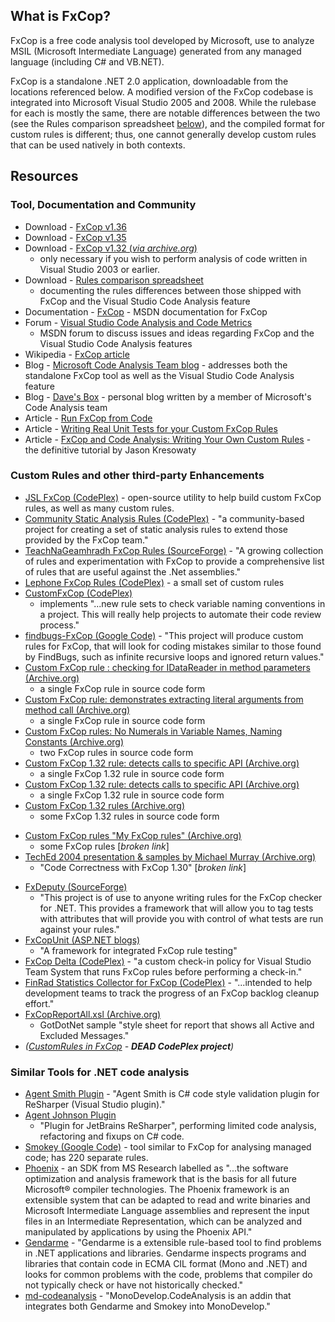 ## What is FxCop?

FxCop is a free code analysis tool developed by Microsoft, use to
analyze MSIL (Microsoft Intermediate Language) generated from any
managed language (including C\# and VB.NET).

FxCop is a standalone .NET 2.0 application, downloadable from the
locations referenced below. A modified version of the FxCop codebase is
integrated into Microsoft Visual Studio 2005 and 2008. While the
rulebase for each is mostly the same, there are notable differences
between the two (see the Rules comparison spreadsheet
[below](FxCop#References "wikilink")), and the compiled format for
custom rules is different; thus, one cannot generally develop custom
rules that can be used natively in both contexts.

## Resources

### Tool, Documentation and Community

  - Download - [FxCop
    v1.36](http://www.microsoft.com/downloads/details.aspx?FamilyID=9aeaa970-f281-4fb0-aba1-d59d7ed09772)
  - Download - [FxCop
    v1.35](http://code.msdn.microsoft.com/codeanalysis)
  - Download - [FxCop v1.32 (*via
    archive.org*)](http://web.archive.org/web/*/http://www.gotdotnet.com/team/fxcop/FxCopInstall1.32.EXE)
    - only necessary if you wish to perform analysis of code written in
    Visual Studio 2003 or earlier.
  - Download - [Rules comparison
    spreadsheet](http://code.msdn.microsoft.com/codeanalysis/Release/ProjectReleases.aspx?ReleaseId=556)
    - documenting the rules differences between those shipped with FxCop
    and the Visual Studio Code Analysis feature
  - Documentation -
    [FxCop](http://msdn.microsoft.com/library/bb429476.aspx) - MSDN
    documentation for FxCop
  - Forum - [Visual Studio Code Analysis and Code
    Metrics](http://forums.microsoft.com/MSDN/ShowForum.aspx?ForumID=98&SiteID=1)
    - MSDN forum to discuss issues and ideas regarding FxCop and the
    Visual Studio Code Analysis features
  - Wikipedia - [FxCop article](http://en.wikipedia.org/wiki/Fxcop)
  - Blog - [Microsoft Code Analysis Team
    blog](http://blogs.msdn.com/fxcop/) - addresses both the standalone
    FxCop tool as well as the Visual Studio Code Analysis feature
  - Blog - [Dave's Box](http://davesbox.com/) - personal blog written by
    a member of Microsoft's Code Analysis team
  - Article - [Run FxCop from
    Code](http://blogs.microsoft.co.il/blogs/sasha/archive/2007/02/10/Run-FxCop-from-Code.aspx)
  - Article - [Writing Real Unit Tests for your Custom FxCop
    Rules](http://weblogs.asp.net/rosherove/archive/2007/02/24/writing-real-unit-tests-for-your-custom-fxcop-rules.aspx)
  - Article - [FxCop and Code Analysis: Writing Your Own Custom
    Rules](http://www.binarycoder.net/fxcop/) - the definitive tutorial
    by Jason Kresowaty

### Custom Rules and other third-party Enhancements

  - [JSL FxCop (CodePlex)](http://www.codeplex.com/JSLFxCop) -
    open-source utility to help build custom FxCop rules, as well as
    many custom rules.
  - [Community Static Analysis Rules
    (CodePlex)](http://www.codeplex.com/CSAR) - "a community-based
    project for creating a set of static analysis rules to extend those
    provided by the FxCop team."
  - [TeachNaGeamhradh FxCop Rules
    (SourceForge)](http://sourceforge.net/projects/tngfxcoprules/) - "A
    growing collection of rules and experimentation with FxCop to
    provide a comprehensive list of rules that are useful against the
    .Net assemblies."
  - [Lephone FxCop Rules
    (CodePlex)](http://www.codeplex.com/LephoneFxCopRules) - a small set
    of custom rules
  - [CustomFxCop (CodePlex)](http://code.msdn.microsoft.com/InfoXchange)
    - implements "...new rule sets to check variable naming conventions
    in a project. This will really help projects to automate their code
    review process."
  - [findbugs-FxCop (Google
    Code)](http://code.google.com/p/findbugs-fxcop/) - "This project
    will produce custom rules for FxCop, that will look for coding
    mistakes similar to those found by FindBugs, such as infinite
    recursive loops and ignored return values."
  - [Custom FxCop rule : checking for IDataReader in method parameters
    (Archive.org)](http://web.archive.org/web/20040724165715/http://tatochip.com/archive/2004/07/19/2678.aspx)
    - a single FxCop rule in source code form
  - [Custom FxCop rule: demonstrates extracting literal arguments from
    method call
    (Archive.org)](http://web.archive.org/web/20060313113313/www.gotdotnet.com/Community/UserSamples/Details.aspx?SampleGuid=14DEFFCB-9C2B-4C38-BEEC-AB860084E372)
    - a single FxCop rule in source code form
  - [Custom FxCop rules: No Numerals in Variable Names, Naming Constants
    (Archive.org)](http://web.archive.org/web/20070826010853/www.gotdotnet.com/Community/UserSamples/Details.aspx?SampleGuid=B397F7AD-4811-45DE-9A6A-33F818994CB1)
    - two FxCop rules in source code form
  - [Custom FxCop 1.32 rule: detects calls to specific API
    (Archive.org)](http://web.archive.org/web/20060427042023/www.gotdotnet.com/Community/UserSamples/Details.aspx?SampleGuid=01D9F014-5F73-4D66-8E74-C658944180DD)
    - a single FxCop 1.32 rule in source code form
  - [Custom FxCop 1.32 rule: detects calls to specific API
    (Archive.org)](http://web.archive.org/web/20060313113430/www.gotdotnet.com/Community/UserSamples/Details.aspx?SampleGuid=0BE37E51-6A0E-4E8E-A61F-84A388000859)
    - a single FxCop 1.32 rule in source code form
  - [Custom FxCop 1.32 rules
    (Archive.org)](http://web.archive.org/web/20060313113604/www.gotdotnet.com/Community/UserSamples/Details.aspx?SampleGuid=BFBB8D82-678A-4E58-A305-5B00FDE900DB)
    - some FxCop 1.32 rules in source code form

<!-- end list -->

  - [Custom FxCop rules "My FxCop rules"
    (Archive.org)](http://web.archive.org/web/20060313113604/http://www.gotdotnet.com/Community/UserSamples/Download.aspx?SampleGuid=BFBB8D82-678A-4E58-A305-5B00FDE900DB)
    - some FxCop rules \[*broken link*\]
  - [TechEd 2004 presentation & samples by Michael Murray
    (Archive.org)](http://web.archive.org/web/20060313113924/http://www.gotdotnet.com/Community/UserSamples/Download.aspx?SampleGuid=18919BD2-6502-43B3-BF3D-35C5E57DA06D)
    - "Code Correctness with FxCop 1.30" \[*broken link*\]

<!-- end list -->

  - [FxDeputy (SourceForge)](http://sourceforge.net/projects/fxdeputy/)
    - "This project is of use to anyone writing rules for the FxCop
    checker for .NET. This provides a framework that will allow you to
    tag tests with attributes that will provide you with control of what
    tests are run against your rules."
  - [FxCopUnit (ASP.NET
    blogs)](http://weblogs.asp.net/rosherove/archive/2007/02/24/introducing-fxcopunit-a-framework-for-integrated-fxcop-rule-testing.aspx)
    - "A framework for integrated FxCop rule testing"
  - [FxCop Delta (CodePlex)](http://www.codeplex.com/fxcopdelta) - "a
    custom check-in policy for Visual Studio Team System that runs FxCop
    rules before performing a check-in."
  - [FinRad Statistics Collector for FxCop
    (CodePlex)](http://www.codeplex.com/FinRadFxCopStats) - "...intended
    to help development teams to track the progress of an FxCop backlog
    cleanup effort."
  - [FxCopReportAll.xsl
    (Archive.org)](http://web.archive.org/web/20070825153755/www.gotdotnet.com/Community/UserSamples/Details.aspx?SampleGuid=BCFB8E54-989A-4464-BDB0-3C3B9B3F1346)
    - GotDotNet sample "style sheet for report that shows all Active and
    Excluded Messages."
  - *([CustomRules in
    FxCop](http://code.msdn.microsoft.com/CustomRulesinFxcop) - **DEAD
    CodePlex project**)*

### Similar Tools for .NET code analysis

  - [Agent Smith Plugin](http://code.google.com/p/agentsmithplugin/) -
    "Agent Smith is C\# code style validation plugin for ReSharper
    (Visual Studio plugin)."
  - [Agent Johnson Plugin](http://code.google.com/p/agentjohnsonplugin/)
    - "Plugin for JetBrains ReSharper", performing limited code
    analysis, refactoring and fixups on C\# code.
  - [Smokey (Google Code)](http://code.google.com/p/smokey/) - tool
    similar to FxCop for analysing managed code; has 220 separate rules.
  - [Phoenix](http://research.microsoft.com/phoenix/) - an SDK from MS
    Research labelled as "...the software optimization and analysis
    framework that is the basis for all future Microsoft® compiler
    technologies. The Phoenix framework is an extensible system that can
    be adapted to read and write binaries and Microsoft Intermediate
    Language assemblies and represent the input files in an Intermediate
    Representation, which can be analyzed and manipulated by
    applications by using the Phoenix API."
  - [Gendarme](http://www.mono-project.com/Gendarme) - "Gendarme is a
    extensible rule-based tool to find problems in .NET applications and
    libraries. Gendarme inspects programs and libraries that contain
    code in ECMA CIL format (Mono and .NET) and looks for common
    problems with the code, problems that compiler do not typically
    check or have not historically checked."
  - [md-codeanalysis](http://code.google.com/p/md-codeanalysis/) -
    "MonoDevelop.CodeAnalysis is an addin that integrates both Gendarme
    and Smokey into MonoDevelop."